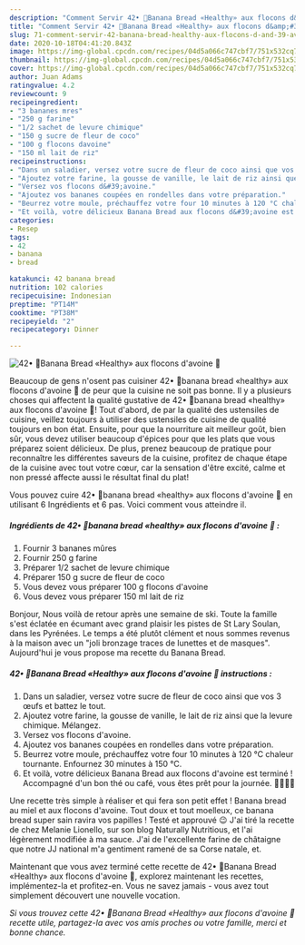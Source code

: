 ```yaml
---
description: "Comment Servir 42• 🍌Banana Bread «Healthy» aux flocons d&amp;#39;avoine 🍞"
title: "Comment Servir 42• 🍌Banana Bread «Healthy» aux flocons d&amp;#39;avoine 🍞"
slug: 71-comment-servir-42-banana-bread-healthy-aux-flocons-d-and-39-avoine
date: 2020-10-18T04:41:20.843Z
image: https://img-global.cpcdn.com/recipes/04d5a066c747cbf7/751x532cq70/42•-🍌banana-bread-healthy-aux-flocons-davoine-🍞-photo-principale-de-la-recette.jpg
thumbnail: https://img-global.cpcdn.com/recipes/04d5a066c747cbf7/751x532cq70/42•-🍌banana-bread-healthy-aux-flocons-davoine-🍞-photo-principale-de-la-recette.jpg
cover: https://img-global.cpcdn.com/recipes/04d5a066c747cbf7/751x532cq70/42•-🍌banana-bread-healthy-aux-flocons-davoine-🍞-photo-principale-de-la-recette.jpg
author: Juan Adams
ratingvalue: 4.2
reviewcount: 9
recipeingredient:
- "3 bananes mres"
- "250 g farine"
- "1/2 sachet de levure chimique"
- "150 g sucre de fleur de coco"
- "100 g flocons davoine"
- "150 ml lait de riz"
recipeinstructions:
- "Dans un saladier, versez votre sucre de fleur de coco ainsi que vos 3 œufs et battez le tout."
- "Ajoutez votre farine, la gousse de vanille, le lait de riz ainsi que la levure chimique. Mélangez."
- "Versez vos flocons d&#39;avoine."
- "Ajoutez vos bananes coupées en rondelles dans votre préparation."
- "Beurrez votre moule, préchauffez votre four 10 minutes à 120 °C chaleur tournante. Enfournez 30 minutes à 150 °C."
- "Et voilà, votre délicieux Banana Bread aux flocons d&#39;avoine est terminé ! Accompagné d&#39;un bon thé ou café, vous êtes prêt pour la journée. 👍🏽🍞🍌"
categories:
- Resep
tags:
- 42
- banana
- bread

katakunci: 42 banana bread 
nutrition: 102 calories
recipecuisine: Indonesian
preptime: "PT14M"
cooktime: "PT38M"
recipeyield: "2"
recipecategory: Dinner

---
```



![42• 🍌Banana Bread «Healthy» aux flocons d&#39;avoine 🍞](https://img-global.cpcdn.com/recipes/04d5a066c747cbf7/751x532cq70/42•-🍌banana-bread-healthy-aux-flocons-davoine-🍞-photo-principale-de-la-recette.jpg)

Beaucoup de gens n'osent pas cuisiner 42• 🍌banana bread «healthy» aux flocons d&#39;avoine 🍞 de peur que la cuisine ne soit pas bonne. Il y a plusieurs choses qui affectent la qualité gustative de 42• 🍌banana bread «healthy» aux flocons d&#39;avoine 🍞! Tout d'abord, de par la qualité des ustensiles de cuisine, veillez toujours à utiliser des ustensiles de cuisine de qualité toujours en bon état. Ensuite, pour que la nourriture ait meilleur goût, bien sûr, vous devez utiliser beaucoup d'épices pour que les plats que vous préparez soient délicieux. De plus, prenez beaucoup de pratique pour reconnaître les différentes saveurs de la cuisine, profitez de chaque étape de la cuisine avec tout votre cœur, car la sensation d'être excité, calme et non pressé affecte aussi le résultat final du plat!

<!--inarticleads1-->

Vous pouvez cuire 42• 🍌banana bread «healthy» aux flocons d&#39;avoine 🍞 en utilisant 6 Ingrédients et 6 pas. Voici comment vous atteindre il.

##### Ingrédients de 42• 🍌banana bread «healthy» aux flocons d&#39;avoine 🍞 :

1. Fournir 3 bananes mûres
1. Fournir 250 g farine
1. Préparer 1/2 sachet de levure chimique
1. Préparer 150 g sucre de fleur de coco
1. Vous devez vous préparer 100 g flocons d&#39;avoine
1. Vous devez vous préparer 150 ml lait de riz


Bonjour, Nous voilà de retour après une semaine de ski. Toute la famille s&#39;est éclatée en écumant avec grand plaisir les pistes de St Lary Soulan, dans les Pyrénées. Le temps a été plutôt clément et nous sommes revenus à la maison avec un &#34;joli bronzage traces de lunettes et de masques&#34;. Aujourd&#39;hui je vous propose ma recette du Banana Bread. 

<!--inarticleads2-->

##### 42• 🍌Banana Bread «Healthy» aux flocons d&#39;avoine 🍞 instructions :

1. Dans un saladier, versez votre sucre de fleur de coco ainsi que vos 3 œufs et battez le tout.
1. Ajoutez votre farine, la gousse de vanille, le lait de riz ainsi que la levure chimique. Mélangez.
1. Versez vos flocons d&#39;avoine.
1. Ajoutez vos bananes coupées en rondelles dans votre préparation.
1. Beurrez votre moule, préchauffez votre four 10 minutes à 120 °C chaleur tournante. Enfournez 30 minutes à 150 °C.
1. Et voilà, votre délicieux Banana Bread aux flocons d&#39;avoine est terminé ! Accompagné d&#39;un bon thé ou café, vous êtes prêt pour la journée. 👍🏽🍞🍌


Une recette très simple à réaliser et qui fera son petit effet ! Banana bread au miel et aux flocons d&#39;avoine. Tout doux et tout moelleux, ce banana bread super sain ravira vos papilles ! Testé et approuvé 😉 J&#39;ai tiré la recette de chez Melanie Lionello, sur son blog Naturally Nutritious, et l&#39;ai légèrement modifiée à ma sauce. J&#39;ai de l&#39;excellente farine de châtaigne que notre JJ national m&#39;a gentiment ramené de sa Corse natale, et. 

<!--inarticleads1-->

<p>
Maintenant que vous avez terminé cette recette de 42• 🍌Banana Bread «Healthy» aux flocons d&#39;avoine 🍞, explorez maintenant les recettes, implémentez-la et profitez-en. Vous ne savez jamais - vous avez tout simplement découvert une nouvelle vocation.
</p>

<p>
<i>Si vous trouvez cette 42• 🍌Banana Bread «Healthy» aux flocons d&#39;avoine 🍞 recette utile, partagez-la avec vos amis proches ou votre famille, merci et bonne chance.</i>
</p>
